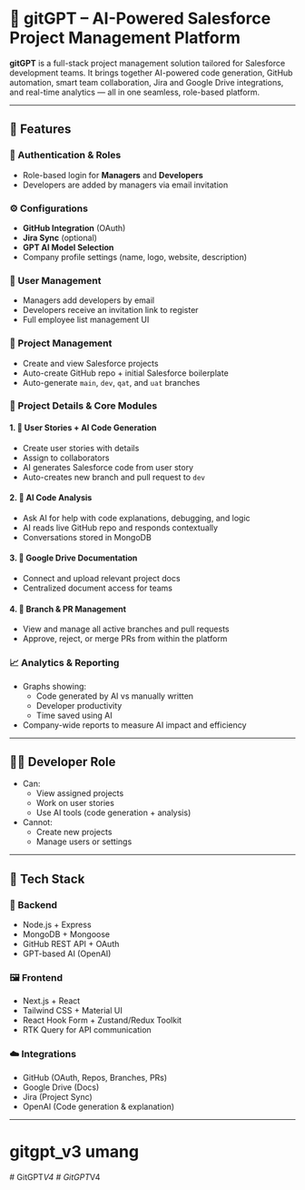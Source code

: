 # 🚀 gitGPT – AI-Powered Salesforce Project Management Platform

**gitGPT** is a full-stack project management solution tailored for Salesforce development teams. It brings together AI-powered code generation, GitHub automation, smart team collaboration, Jira and Google Drive integrations, and real-time analytics — all in one seamless, role-based platform.

---

## 🌟 Features

### 🔐 Authentication & Roles
- Role-based login for **Managers** and **Developers**
- Developers are added by managers via email invitation

### ⚙️ Configurations
- **GitHub Integration** (OAuth)
- **Jira Sync** (optional)
- **GPT AI Model Selection**
- Company profile settings (name, logo, website, description)

### 👥 User Management
- Managers add developers by email
- Developers receive an invitation link to register
- Full employee list management UI

### 📁 Project Management
- Create and view Salesforce projects
- Auto-create GitHub repo + initial Salesforce boilerplate
- Auto-generate `main`, `dev`, `qat`, and `uat` branches

### 📂 Project Details & Core Modules

#### 1. 🧾 User Stories + AI Code Generation
- Create user stories with details
- Assign to collaborators
- AI generates Salesforce code from user story
- Auto-creates new branch and pull request to `dev`

#### 2. 💬 AI Code Analysis
- Ask AI for help with code explanations, debugging, and logic
- AI reads live GitHub repo and responds contextually
- Conversations stored in MongoDB

#### 3. 📄 Google Drive Documentation
- Connect and upload relevant project docs
- Centralized document access for teams

#### 4. 🔀 Branch & PR Management
- View and manage all active branches and pull requests
- Approve, reject, or merge PRs from within the platform

### 📈 Analytics & Reporting
- Graphs showing:
  - Code generated by AI vs manually written
  - Developer productivity
  - Time saved using AI
- Company-wide reports to measure AI impact and efficiency

---

## 👨‍💻 Developer Role
- Can:
  - View assigned projects
  - Work on user stories
  - Use AI tools (code generation + analysis)
- Cannot:
  - Create new projects
  - Manage users or settings

---

## 🧰 Tech Stack

### 🔧 Backend
- Node.js + Express
- MongoDB + Mongoose
- GitHub REST API + OAuth
- GPT-based AI (OpenAI)

### 🖼️ Frontend
- Next.js + React
- Tailwind CSS + Material UI
- React Hook Form + Zustand/Redux Toolkit
- RTK Query for API communication

### ☁️ Integrations
- GitHub (OAuth, Repos, Branches, PRs)
- Google Drive (Docs)
- Jira (Project Sync)
- OpenAI (Code generation & explanation)

---
# gitgpt_v3 umang
#   G i t G P T _ V 4  
 #   G i t G P T _ V 4  
 